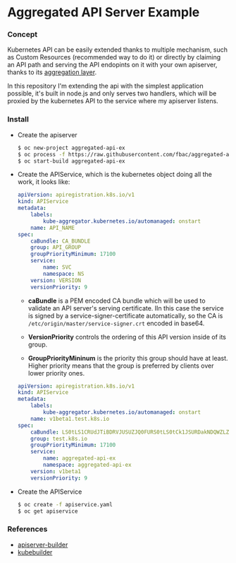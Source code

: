 # Aggregated API Server Example

### Concept

Kubernetes API can be easily extended thanks to multiple mechanism, such as Custom Resources (recommended way to do it) or directly by claiming an API path and serving the API endopints on it with your own apiserver, thanks to its [aggregation layer](https://kubernetes.io/docs/concepts/extend-kubernetes/api-extension/apiserver-aggregation/).

In this repository I'm extending the api with the simplest application possible, it's built in node.js and only serves two handlers, which will be proxied by the kubernetes API to the service where my apiserver listens.

### Install

- Create the apiserver

    ```bash
    $ oc new-project aggregated-api-ex
    $ oc process -f https://raw.githubusercontent.com/fbac/aggregated-api-ex/master/deploy/template.yaml | oc apply -f -
    $ oc start-build aggregated-api-ex
    ```

- Create the APIService, which is the kubernetes object doing all the work, it looks like:

    ```yaml
    apiVersion: apiregistration.k8s.io/v1
    kind: APIService
    metadata:
        labels:
            kube-aggregator.kubernetes.io/automanaged: onstart
        name: API_NAME
    spec:
        caBundle: CA_BUNDLE
        group: API_GROUP
        groupPriorityMinimum: 17100
        service: 
            name: SVC
            namespace: NS
        version: VERSION
        versionPriority: 9
    ```

    - **caBundle** is a PEM encoded CA bundle which will be used to validate an API server's serving certificate. IIn this case the service is signed by a service-signer-certificate automatically, so the CA is `/etc/origin/master/service-signer.crt` encoded in base64.

    -  **VersionPriority** controls the ordering of this API version inside of its group.

    - **GroupPriorityMininum** is the priority this group should have at least. Higher priority means that the group is preferred by clients over lower priority ones.


    ```yaml
    apiVersion: apiregistration.k8s.io/v1
    kind: APIService
    metadata:
        labels:
            kube-aggregator.kubernetes.io/automanaged: onstart
        name: v1beta1.test.k8s.io
    spec:
        caBundle: LS0tLS1CRUdJTiBDRVJUSUZJQ0FURS0tLS0tCk1JSURDakNDQWZLZ0F3 [...]
        group: test.k8s.io
        groupPriorityMinimum: 17100
        service:
            name: aggregated-api-ex
            namespace: aggregated-api-ex
        version: v1beta1
        versionPriority: 9
    ```

- Create the APIService
  
    ```bash
    $ oc create -f apiservice.yaml
    $ oc get apiservice
    ```

### References
- [apiserver-builder](https://github.com/kubernetes-incubator/apiserver-builder)
- [kubebuilder](https://github.com/kubernetes-sigs/kubebuilder)
